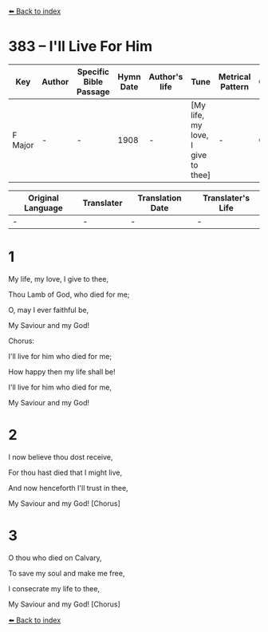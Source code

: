[⬅️ Back to index](../README.md)

# 383 – I'll Live For Him

Key | Author   | Specific Bible Passage     |Hymn Date |Author's life |Tune |Metrical Pattern   |Composer/Source
-- | --------- | ---------------------------|----------|--------------|-----|-------------------|-------------  
F Major |- |- |1908 |- |[My life, my love, I give to thee] |- |C. R. Dunbar

Original Language | Translater | Translation Date   | Translater's Life  
----------------- | --------- | --------------------|-------------     
\- |- |- |-




# 1

My life, my love, I give to thee,

Thou Lamb of God, who died for me;

O, may I ever faithful be,

My Saviour and my God!



Chorus:

I'll live for him who died for me;

How happy then my life shall be!

I'll live for him who died for me,

My Saviour and my God!



# 2

I now believe thou dost receive,

For thou hast died that I might live,

And now henceforth I'll trust in thee,

My Saviour and my God!  [Chorus]



# 3

O thou who died on Calvary,

To save my soul and make me free,

I consecrate my life to thee,

My Saviour and my God!  [Chorus]





[⬅️ Back to index](../README.md)
